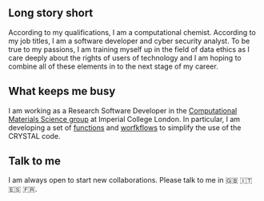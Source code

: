 ## Long story short

According to my qualifications, I am a computational chemist. According to my job titles, I am a software developer and cyber security analyst. To be true to my passions, I am training myself up in the field of data ethics as I care deeply about the rights of users of technology and I am hoping to combine all of these elements in to the next stage of my career.

## What keeps me busy
I am working as a Research Software Developer in the <a href="https://github.com/cmsg-icl">Computational Materials Science group</a> at Imperial College London. In particular, I am developing a set of <a href="https://github.com/crystal-code-tools/crystal_functions">functions</a> and <a href="https://github.com/crystal-code-tools/crystal-integrated-notebooks">worfkflows</a> to simplify the use of the CRYSTAL code.

## Talk to me
I am always open to start new collaborations. Please talk to me in 🇬🇧 🇮🇹 🇪🇸 🇫🇷.


<!---
bcamino/bcamino is a ✨ special ✨ repository because its `README.md` (this file) appears on your GitHub profile.
You can click the Preview link to take a look at your changes.
--->
